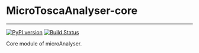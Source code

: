 # MicroToscaAnalyser-core

-------
[![PyPI version](https://badge.fury.io/py/microfreshener-core.svg)](https://badge.fury.io/py/microfreshener-core)
[![Build Status](https://travis-ci.org/di-unipi-socc/microFreshener-core.svg?branch=master)](https://travis-ci.org/di-unipi-socc/microFreshener-core)


Core module of microAnalyser.

